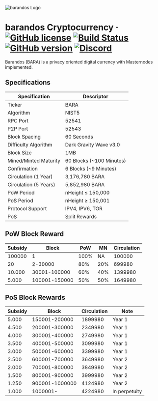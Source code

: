 ![barandos Logo](https://barandos.com/wp-content/uploads/2018/03/Badge-Full-Color.svg)

barandos Cryptocurrency
&middot;
[![GitHub license](https://img.shields.io/github/license/barandos-crypto/barandos.svg)](https://github.com/barandos-crypto/barandos/blob/master/COPYING) [![Build Status](https://travis-ci.org/barandos-crypto/barandos.svg?branch=master)](https://travis-ci.org/barandos-crypto/barandos) [![GitHub version](https://badge.fury.io/gh/barandos-crypto%2Fbarandos.svg)](https://badge.fury.io/gh/barandos-crypto%2Fbarandos) [![Discord](https://img.shields.io/discord/374271866308919296.svg)](https://discord.me/barandos)
=====

Barandos (BARA) is a privacy oriented digital currency with Masternodes implemented.

## Specifications

| Specification         | Descriptor                              |
|-----------------------|-----------------------------------------|
| Ticker                | BARA                                    |
| Algorithm             | NIST5                                   |
| RPC Port              | 52541                                   |
| P2P Port              | 52543                                   |
| Block Spacing         | 60 Seconds                              |
| Difficulty Algorithm  | Dark Gravity Wave v3.0                  |
| Block Size            | 1MB                                     |
| Mined/Minted Maturity | 60 Blocks (~100 Minutes)                |
| Confirmation          | 6 Blocks (~9 Minutes)                   |
| Circulation (1 Year)  | 3,176,780 BARA                          |
| Circulation (5 Years) | 5,852,980 BARA                          |
| PoW Period            | nHeight ≤ 150,000                       |
| PoS Period            | nHeight ≥ 150,001                       |
| Protocol Support      | IPV4, IPV6, TOR                         |
| PoS                   | Split Rewards                           |

## PoW Block Reward

| Subsidy  | Block         | PoW  | MN  | Circulation |
|----------|---------------|------|-----|-------------|
| 100000   | 1             | 100% | NA  | 100000      |
| 20       | 2-30000       | 80%  | 20% | 699980      |
| 10.000   | 30001-100000  | 60%  | 40% | 1399980     |
| 5.000    | 100001-150000 | 50%  | 50% | 1649980     |


## PoS Block Rewards

| Subsidy | Block           | Circulation    | Note          |
|---------|-----------------|----------------|---------------|
| 5.000   | 150001-200000   | 1899980        | Year 1        |
| 4.500   | 200001-300000   | 2349980        | Year 1        |
| 4.000   | 300001-400000   | 2749980        | Year 1        |
| 3.500   | 400001-500000   | 3099980        | Year 1        |
| 3.000   | 500001-600000   | 3399980        | Year 1        |
| 2.500   | 600001-700000   | 3649980        | Year 2        |
| 2.000   | 700001-800000   | 3849980        | Year 2        |
| 1.500   | 800001-900000   | 3999980        | Year 2        |
| 1.250   | 900001-1000000  | 4124980        | Year 2        |
| 1.000   | 1000001-        | 4224980        | In perpetuity |

